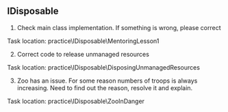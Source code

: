 ## IDisposable
1. Check main class implementation. If something is wrong, please correct

Task location: practice\IDisposable\MentoringLesson1

2. Correct code to release unmanaged resources

Task location: practice\IDisposable\DisposingUnmanagedResources

3. Zoo has an issue. For some reason numbers of troops is always increasing. Need to find out the reason, resolve it and explain. 

Task location: practice\IDisposable\ZooInDanger